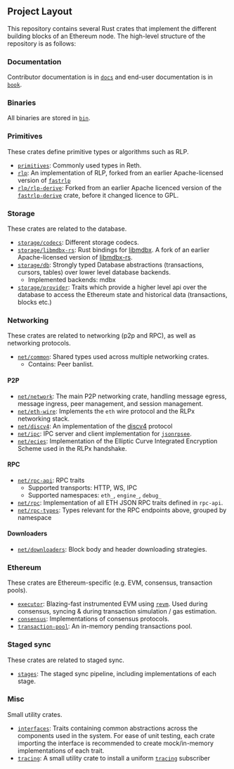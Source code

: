 ## Project Layout

This repository contains several Rust crates that implement the different building blocks of an Ethereum node. The high-level structure of the repository is as follows:

### Documentation

Contributor documentation is in [`docs`](../../docs) and end-user documentation is in [`book`](../../book).

### Binaries

All binaries are stored in [`bin`](../../bin).

### Primitives

These crates define primitive types or algorithms such as RLP.

- [`primitives`](../../crates/primitives): Commonly used types in Reth.
- [`rlp`](../../crates/rlp): An implementation of RLP, forked from an earlier Apache-licensed version of [`fastrlp`][fastrlp]
- [`rlp/rlp-derive`](../../crates/rlp/rlp-derive): Forked from an earlier Apache licenced version of the [`fastrlp-derive`][fastrlp-derive] crate, before it changed licence to GPL.

### Storage

These crates are related to the database.

- [`storage/codecs`](../../crates/storage/codecs): Different storage codecs.
- [`storage/libmdbx-rs`](../../crates/storage/libmdbx-rs): Rust bindings for [libmdbx](https://libmdbx.dqdkfa.ru). A fork of an earlier Apache-licensed version of [libmdbx-rs][libmdbx-rs].
- [`storage/db`](../../crates/storage/db): Strongly typed Database abstractions (transactions, cursors, tables) over lower level database backends.
  - Implemented backends: mdbx
- [`storage/provider`](../../crates/storage/provider): Traits which provide a higher level api over the database to access the Ethereum state and historical data (transactions, blocks etc.)

### Networking

These crates are related to networking (p2p and RPC), as well as networking protocols.

- [`net/common`](../../crates/net/common): Shared types used across multiple networking crates.
  - Contains: Peer banlist.


#### P2P

- [`net/network`](../../crates/net/network): The main P2P networking crate, handling message egress, message ingress, peer management, and session management.
- [`net/eth-wire`](../../crates/net/eth-wire): Implements the `eth` wire protocol and the RLPx networking stack.
- [`net/discv4`](../../crates/net/discv4): An implementation of the [discv4][discv4] protocol
- [`net/ipc`](../../crates/net/ipc): IPC server and client implementation for [`jsonrpsee`][jsonrpsee].
- [`net/ecies`](../../crates/net/ecies): Implementation of the Elliptic Curve Integrated Encryption Scheme used in the RLPx handshake.

#### RPC

- [`net/rpc-api`](../../crates/rpc/rpc-api): RPC traits
  - Supported transports: HTTP, WS, IPC
  - Supported namespaces: `eth_`, `engine_`, `debug_`
- [`net/rpc`](../../crates/rpc/rpc): Implementation of all ETH JSON RPC traits defined in `rpc-api`.
- [`net/rpc-types`](../../crates/rpc/rpc-types): Types relevant for the RPC endpoints above, grouped by namespace

#### Downloaders

- [`net/downloaders`](../../crates/net/downloaders/): Block body and header downloading strategies.

### Ethereum

These crates are Ethereum-specific (e.g. EVM, consensus, transaction pools).

- [`executor`](../../crates/blockchain-tree): Blazing-fast instrumented EVM using [`revm`](https://github.com/bluealloy/revm/). Used during consensus, syncing & during transaction simulation / gas estimation.
- [`consensus`](../../crates/consensus): Implementations of consensus protocols.
- [`transaction-pool`](../../crates/transaction-pool): An in-memory pending transactions pool.

### Staged sync

These crates are related to staged sync.

- [`stages`](../../crates/stages): The staged sync pipeline, including implementations of each stage.

### Misc

Small utility crates.

- [`interfaces`](../../crates/interfaces): Traits containing common abstractions across the components used in the system. For ease of unit testing, each crate importing the interface is recommended to create mock/in-memory implementations of each trait.
- [`tracing`](../../crates/tracing): A small utility crate to install a uniform [`tracing`][tracing] subscriber

[fastrlp]: https://crates.io/crates/fastrlp
[fastrlp-derive]: https://crates.io/crates/fastrlp-derive
[libmdbx-rs]: https://crates.io/crates/libmdbx
[discv4]: https://github.com/ethereum/devp2p/blob/master/discv4.md
[jsonrpsee]: https://github.com/paritytech/jsonrpsee/
[tracing]: https://crates.io/crates/tracing
